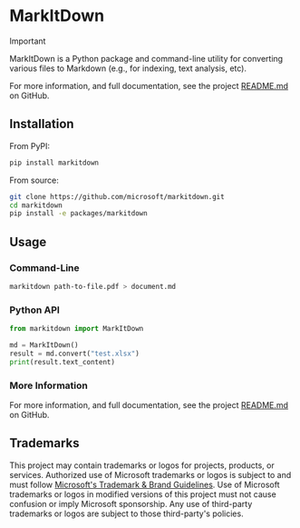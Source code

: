 # MarkItDown

> [!IMPORTANT]
> MarkItDown is a Python package and command-line utility for converting various files to Markdown (e.g., for indexing, text analysis, etc). 
>
> For more information, and full documentation, see the project [README.md](https://github.com/microsoft/markitdown) on GitHub.

## Installation

From PyPI:

```bash
pip install markitdown
```

From source:

```bash
git clone https://github.com/microsoft/markitdown.git
cd markitdown
pip install -e packages/markitdown
```

## Usage

### Command-Line

```bash
markitdown path-to-file.pdf > document.md
```

### Python API

```python
from markitdown import MarkItDown

md = MarkItDown()
result = md.convert("test.xlsx")
print(result.text_content)
```

### More Information

For more information, and full documentation, see the project [README.md](https://github.com/microsoft/markitdown) on GitHub.

## Trademarks

This project may contain trademarks or logos for projects, products, or services. Authorized use of Microsoft
trademarks or logos is subject to and must follow
[Microsoft's Trademark & Brand Guidelines](https://www.microsoft.com/en-us/legal/intellectualproperty/trademarks/usage/general).
Use of Microsoft trademarks or logos in modified versions of this project must not cause confusion or imply Microsoft sponsorship.
Any use of third-party trademarks or logos are subject to those third-party's policies.
